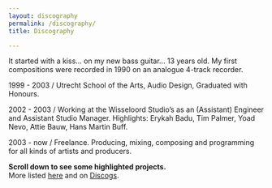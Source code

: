 ```yaml
---
layout: discography
permalink: /discography/
title: Discography

---
```


It started with a kiss... on my new bass guitar... 13 years old. My first compositions were recorded in 1990 on an analogue 4-track recorder.

1999 - 2003 / Utrecht School of the Arts, Audio Design, Graduated with Honours.

2002 - 2003 / Working at the Wisseloord Studio’s as an (Assistant) Engineer and Assistant Studio Manager. Highlights: Erykah Badu, Tim Palmer, Yoad Nevo, Attie Bauw, Hans Martin Buff.

2003 - now / Freelance. Producing, mixing, composing and programming for all kinds of artists and producers.

<strong>Scroll down to see some highlighted projects.</strong><br />
More listed [here](../../../assets/cv/GijsvanKloosterCVM.pdf) and on [Discogs](https://www.discogs.com/artist/413565-Gijs-Van-Klooster?sort=year%2Cdesc&limit=50&filter_anv=0&type=Credits&layout=med).